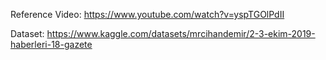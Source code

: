 Reference Video: https://www.youtube.com/watch?v=yspTGOlPdII

Dataset: https://www.kaggle.com/datasets/mrcihandemir/2-3-ekim-2019-haberleri-18-gazete
